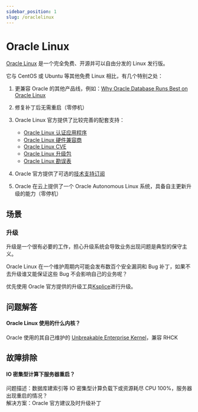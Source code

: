 ```yaml
---
sidebar_position: 1
slug: /oraclelinux
---
```


# Oracle Linux

[Oracle Linux](https://www.oracle.com/linux/) 是一个完全免费、开源并可以自由分发的 Linux 发行版。  

它与 CentOS 或 Ubuntu 等其他免费 Linux 相比，有几个特别之处：

1. 更兼容 Oracle 的其他产品线，例如：[Why Oracle Database Runs Best on Oracle Linux](https://www.oracle.com/a/ocom/docs/linux/oracle-database-runs-best-on-oracle-linux.pdf)

2. 修复补丁后无需重启（零停机）

3. Oracle Linux 官方提供了比较完善的配套支持：
   * [Oracle Linux 认证应用程序](https://apexapps.oracle.com/pls/apex/f?p=10263:17::::::)
   * [Oracle Linux 硬件兼容商](https://linux.oracle.com/ords/f?p=117:1)
   * [Oracle Linux CVE](https://linux.oracle.com/ords/f?p=130:21:)
   * [Oracle Linux 升级包](https://linux.oracle.com/ords/f?p=105:21:117077190823888:pg_R_1213672130548773998:NO&pg_min_row=1&pg_max_rows=50&pg_rows_fetched=50)
   * [Oracle Linux 勘误表](https://oss.oracle.com/mailman/listinfo/el-errata)

4. Oracle 官方提供了可选的[技术支持订阅](https://shop.oracle.com/apex/f?p=dstore:2:0::NO:RIR,RP,2:PROD_HIER_ID:4510272175861805728468)

5. Oracle 在云上提供了一个 Oracle Autonomous Linux 系统，具备自主更新升级的能力（零停机）

## 场景

### 升级

升级是一个很有必要的工作，担心升级系统会导致业务出现问题是典型的保守主义。   

Oracle Linux 在一个维护周期内可能会发布数百个安全漏洞和 Bug 补丁，如果不去升级谁又能保证这些 Bug 不会影响自己的业务呢？  

优先使用 Oracle 官方提供的升级工具[Ksplice](https://ksplice.oracle.com/try/trial)进行升级。  

## 问题解答

#### Oracle Linux 使用的什么内核？

Oracle 使用的其自己维护的 [Unbreakable Enterprise Kernel](https://github.com/oracle/linux-uek)，兼容 RHCK

## 故障排除

#### IO 密集型计算下服务器重启？

问题描述：数据库建索引等 IO 密集型计算负载下或资源耗尽 CPU 100%，服务器出现重启的情况？  
解决方案：Oracle 官方建议及时升级补丁
